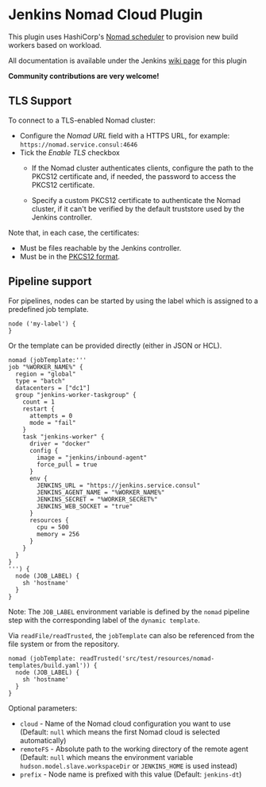 Jenkins Nomad Cloud Plugin
==========================

This plugin uses HashiCorp's [Nomad scheduler](https://www.nomadproject.io/) to 
provision new build workers based on workload.

All documentation is available under the Jenkins [wiki page](https://wiki.jenkins-ci.org/display/JENKINS/Nomad+Plugin) for this plugin

**Community contributions are very welcome!**

## TLS Support

To connect to a TLS-enabled Nomad cluster:

* Configure the *Nomad URL* field with a HTTPS URL, for example: `https://nomad.service.consul:4646`
* Tick the *Enable TLS* checkbox
  - If the Nomad cluster authenticates clients, configure the path to the PKCS12
    certificate and, if needed, the password to access the PKCS12 certificate.

  - Specify a custom PKCS12 certificate to authenticate the Nomad cluster, if
    it can't be verified by the default truststore used by the Jenkins
    controller.

Note that, in each case, the certificates:

* Must be files reachable by the Jenkins controller.
* Must be in the [PKCS12 format](https://en.wikipedia.org/wiki/PKCS_12).

## Pipeline support
For pipelines, nodes can be started by using the label which is assigned to a predefined job template.
```
node ('my-label') {
}
```
Or the template can be provided directly (either in JSON or HCL).
```
nomad (jobTemplate:'''
job "%WORKER_NAME%" {
  region = "global"
  type = "batch"
  datacenters = ["dc1"]
  group "jenkins-worker-taskgroup" {
    count = 1
    restart {
      attempts = 0
      mode = "fail"
    }
    task "jenkins-worker" {
      driver = "docker"
      config {
        image = "jenkins/inbound-agent"
        force_pull = true
      }
      env {
        JENKINS_URL = "https://jenkins.service.consul"
        JENKINS_AGENT_NAME = "%WORKER_NAME%"
        JENKINS_SECRET = "%WORKER_SECRET%"
        JENKINS_WEB_SOCKET = "true"
      }
      resources {
        cpu = 500
        memory = 256
      }
    }
  }
}
''') {
  node (JOB_LABEL) {
    sh 'hostname'
  }
}
```
Note: The `JOB_LABEL` environment variable is defined by the `nomad` pipeline step with the corresponding label of the `dynamic template`.   

Via `readFile/readTrusted`, the `jobTemplate` can also be referenced from the file system or from the repository.
```
nomad (jobTemplate: readTrusted('src/test/resources/nomad-templates/build.yaml')) {
  node (JOB_LABEL) {
    sh 'hostname'
  }
}
```

Optional parameters:
* `cloud` - Name of the Nomad cloud configuration you want to use (Default: `null` which means the first Nomad cloud is selected automatically)
* `remoteFS` - Absolute path to the working directory of the remote agent (Default: `null` which means the environment variable `hudson.model.slave.workspaceDir` or `JENKINS_HOME` is used instead)
* `prefix` - Node name is prefixed with this value (Default: `jenkins-dt`)
